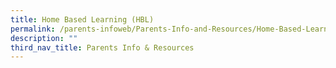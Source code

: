 ```yaml
---
title: Home Based Learning (HBL)
permalink: /parents-infoweb/Parents-Info-and-Resources/Home-Based-Learning-HBL
description: ""
third_nav_title: Parents Info & Resources
---
```

